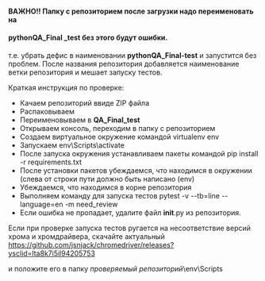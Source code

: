 #### ВАЖНО!! Папку с репозиторием после загрузки надо переименовать на 
#### pythonQA_Final **_test** без этого будут ошибки.
 
т.е. убрать дефис в наименовании **pythonQA_Final-test** и запустится без проблем. 
После названия репозитория добавляется наименование ветки репозитория и мешает запуску тестов.


Краткая инструкция по проверке:

- Качаем репозиторий ввиде ZIP файла
- Распаковываем
- Переименовываем в **QA_Final_test**
- Открываем консоль, переходим в папку с репозиторием
- Создаем виртуальное окружение командой virtualenv env
- Запускаем env\Scripts\activate
- После запуска окружения устанавливаем пакеты командой pip install -r requirements.txt
- После установки пакетов убеждаемся, что находимся в окружении (слева от строки пути должно быть написано (env)
- Убеждаемся, что находимся в корне репозитория
- Выполняем команду для запуска тестов pytest -v --tb=line --language=en -m need_review
- Если ошибка не пропадает, удалите файл __init__.py из репозитория.


Если при проверке запуска тестов ругается на несоответствие версий хрома и хромдрайвера, скачайте актуальный
https://github.com/jsnjack/chromedriver/releases?ysclid=lta8k7i5il94205753

и положите его в папку *проверяемый репозиторий*\env\Scripts 

